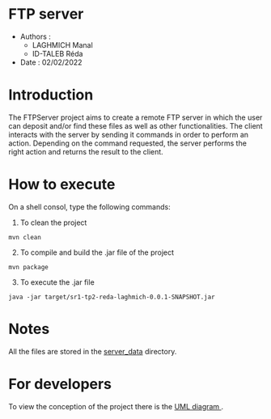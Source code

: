 # FTP server
- Authors :
    - LAGHMICH Manal 
    - ID-TALEB Réda
- Date : 02/02/2022

# Introduction
The FTPServer project aims to create a remote FTP server in which the user can deposit and/or find these files as well as other functionalities. The client interacts with the server by sending it commands in order to perform an action. Depending on the command requested, the server performs the right action and returns the result to the client.

# How to execute
On a shell consol, type the following commands:
1. To clean the project
```
mvn clean
``` 
2. To compile and build the .jar file of the project
```
mvn package
``` 
3. To execute the .jar file
```
java -jar target/sr1-tp2-reda-laghmich-0.0.1-SNAPSHOT.jar
``` 

# Notes
All the files are stored in the [server_data](server_data/) directory.

# For developers
To view the conception of the project there is the [UML diagram ](docs/ftpServer.png).
